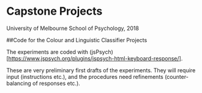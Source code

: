 # Capstone Projects 
University of Melbourne School of Psychology, 2018

##Code for the Colour and Linguistic Classifier Projects

The experiments are coded with (jsPsych)[https://www.jspsych.org/plugins/jspsych-html-keyboard-response/].

These are very preliminary first drafts of the experiments. They will require input (instructions etc.), and the 
procedures need refinements (counter-balancing of responses etc.).


